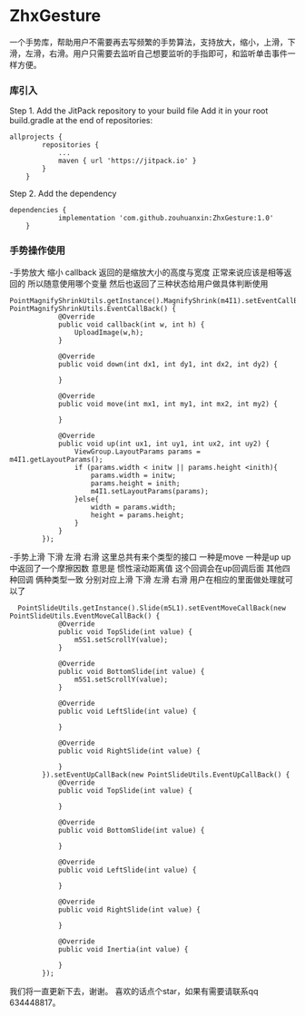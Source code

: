 # ZhxGesture
一个手势库，帮助用户不需要再去写频繁的手势算法，支持放大，缩小，上滑，下滑，左滑，右滑。用户只需要去监听自己想要监听的手指即可，和监听单击事件一样方便。

### 库引入
Step 1. Add the JitPack repository to your build file 
Add it in your root build.gradle at the end of repositories:
```
allprojects {
		repositories {
			...
			maven { url 'https://jitpack.io' }
		}
	}
```
Step 2. Add the dependency
```
dependencies {
	        implementation 'com.github.zouhuanxin:ZhxGesture:1.0'
	}
```

### 手势操作使用
-手势放大 缩小
callback 返回的是缩放大小的高度与宽度 正常来说应该是相等返回的 所以随意使用哪个变量 
然后也返回了三种状态给用户做具体判断使用
```
PointMagnifyShrinkUtils.getInstance().MagnifyShrink(m4I1).setEventCallBack(new PointMagnifyShrinkUtils.EventCallBack() {
            @Override
            public void callback(int w, int h) {
                UploadImage(w,h);
            }

            @Override
            public void down(int dx1, int dy1, int dx2, int dy2) {

            }

            @Override
            public void move(int mx1, int my1, int mx2, int my2) {

            }

            @Override
            public void up(int ux1, int uy1, int ux2, int uy2) {
                ViewGroup.LayoutParams params = m4I1.getLayoutParams();
                if (params.width < initw || params.height <inith){
                    params.width = initw;
                    params.height = inith;
                    m4I1.setLayoutParams(params);
                }else{
                    width = params.width;
                    height = params.height;
                }
            }
        });
```
-手势上滑 下滑 左滑 右滑
这里总共有来个类型的接口
一种是move 
一种是up
up中返回了一个摩擦因数 意思是 惯性滚动距离值 这个回调会在up回调后面
其他四种回调 俩种类型一致 分别对应上滑 下滑 左滑 右滑 用户在相应的里面做处理就可以了
```
  PointSlideUtils.getInstance().Slide(m5L1).setEventMoveCallBack(new PointSlideUtils.EventMoveCallBack() {
            @Override
            public void TopSlide(int value) {
                m5S1.setScrollY(value);
            }

            @Override
            public void BottomSlide(int value) {
                m5S1.setScrollY(value);
            }

            @Override
            public void LeftSlide(int value) {

            }

            @Override
            public void RightSlide(int value) {

            }
        }).setEventUpCallBack(new PointSlideUtils.EventUpCallBack() {
            @Override
            public void TopSlide(int value) {

            }

            @Override
            public void BottomSlide(int value) {

            }

            @Override
            public void LeftSlide(int value) {

            }

            @Override
            public void RightSlide(int value) {

            }

            @Override
            public void Inertia(int value) {

            }
        });
```

我们将一直更新下去，谢谢。
喜欢的话点个star，如果有需要请联系qq 634448817。
